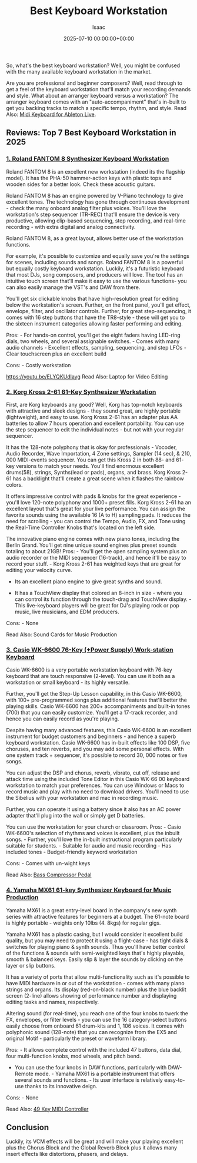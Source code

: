 ﻿---
title: Best Keyboard Workstation
description: So, what's the best keyboard workstation? Well, you might be confused with the many available keyboard workstation in the market. Are you are professional and...
slug: /best-keyboard-workstation/
date: 2025-07-10 00:00:00+00:00
lastmod: 2025-07-10 00:00:00+03:00
author: Isaac
categories:
- Keyboard
tags:
- keyboard
- workstation
layout: post
---

So, what's the best keyboard workstation? Well, you might be confused with the many available keyboard workstation in the market.

Are you are professional and beginner composers? Well, read through to get a feel of the keyboard workstation that'll match your recording demands and style. What about an arranger keyboard versus a workstation? The arranger keyboard comes with an "auto-accompaniment" that's in-built to get you backing tracks to match a specific tempo, rhythm, and style. Read Also: [Midi Keyboard for Ableton Live](https://pestpolicy.com/best-midi-keyboard-for-ableton/).

##  Reviews: Top 7 Best Keyboard Workstation in 2025

###  [1. Roland FANTOM 8 Synthesizer Keyboard Workstation](https://www.amazon.com/dp/B00I131U5C/?tag=p-policy-20)

Roland FANTOM 8 is an excellent new workstation (indeed its the flagship model). It has the PHA-50 hammer-action keys with plastic tops and wooden sides for a better look. Check these acoustic guitars.

Roland FANTOM 8 has an engine powered by V-Piano technology to give excellent tones. The technology has gone through continuous development - check the many onboard analog filter plus voices. You'll love the workstation's step sequencer (TR-REC) that'll ensure the device is very productive, allowing clip-based sequencing, step recording, and real-time recording - with extra digital and analog connectivity.

Roland FANTOM 8, as a great layout, allows better use of the workstation functions.

For example, it's possible to customize and equally save you're the settings for scenes, including sounds and songs. Roland FANTOM 8 is a powerful but equally costly keyboard workstation. Luckily, it's a futuristic keyboard that most DJs, song composers, and producers will love. The tool has an intuitive touch screen that'll make it easy to use the various functions- you can also easily manage the VST's and DAW from there.

You'll get six clickable knobs that have high-resolution great for editing below the workstation's screen. Further, on the front panel, you'll get effect, envelope, filter, and oscillator controls. Further, for great step-sequencing, it comes with 16 step buttons that have the TR8-style - these will get you to the sixteen instrument categories allowing faster performing and editing.

Pros: - For hands-on control, you'll get the eight faders having LED-ring dials, two wheels, and several assignable switches. - Comes with many audio channels - Excellent effects, sampling, sequencing, and step LFOs - Clear touchscreen plus an excellent build

Cons: - Costly workstation

https://youtu.be/ELYQKUdIayg Read Also: Laptop for Video Editing

###  [2. Korg Kross 2-61 61-Key Synthesizer Workstation](https://www.amazon.com/dp/B075FB71QM/?tag=p-policy-20)

First, are Korg keyboards any good? Well, Korg has top-notch keyboards with attractive and sleek designs - they sound great, are highly portable (lightweight), and easy to use. Korg Kross 2-61 has an adapter plus AA batteries to allow 7 hours operation and excellent portability. You can use the step sequencer to edit the individual notes - but not with your regular sequencer.

It has the 128-note polyphony that is okay for professionals - Vocoder, Audio Recorder, Wave Importation, 4 Zone settings, Sampler (14 sec), & 210, 000 MIDI-events sequencer. You can get this Kross 2 in both 88- and 61- key versions to match your needs. You'll find enormous excellent drums(58), strings, Synths(lead or pads), organs, and brass. Korg Kross 2-61 has a backlight that'll create a great scene when it flashes the rainbow colors.

It offers impressive control with pads & knobs for the great experience - you'll love 120-note polyphony and 1000+ preset fills. Korg Kross 2-61 ha an excellent layout that's great for your live performance. You can assign the favorite sounds using the available 16 (A to H) sampling pads. It reduces the need for scrolling - you can control the Tempo, Audio, FX, and Tone using the Real-Time Controller Knobs that's located on the left side.

The innovative piano engine comes with new piano tones, including the Berlin Grand. You'll get nine unique sound engines plus preset sounds totaling to about 21GB! Pros: - You'll get the open sampling system plus an audio recorder or the MIDI sequencer (16-track), and hence it'll be easy to record your stuff. - Korg Kross 2-61 has weighted keys that are great for editing your velocity curve.

- Its an excellent piano engine to give great synths and sound.

- It has a TouchView display that colored an 8-inch in size - where you can control its function through the touch-drag and TouchView display. - This live-keyboard players will be great for DJ's playing rock or pop music, live musicians, and EDM producers.

Cons: - None

Read Also: Sound Cards for Music Production

###  [3. Casio WK-6600 76-Key (+Power Supply) Work-station Keyboard](https://www.amazon.com/dp/B00I131U5C/?tag=p-policy-20)

Casio WK-6600 is a very portable workstation keyboard with 76-key keyboard that are touch responsive (2-level). You can use it both as a workstation or small keyboard - its highly versatile.

Further, you'll get the Step-Up Lesson capability, in this Casio WK-6600, with 100+ pre-programmed songs plus additional features that'll better the playing skills. Casio WK-6600 has 200+ accompaniments and built-in tones (700) that you can easily customize. You'll get a 17-track recorder, and hence you can easily record as you're playing.

Despite having many advanced features, this Casio WK-6600 is an excellent instrument for budget customers and beginners - and hence a superb keyboard workstation. Casio WK-6600 has in-built effects like 100 DSP, five choruses, and ten reverbs, and you may add some personal effects. With one system track + sequencer, it's possible to record 30, 000 notes or five songs.

You can adjust the DSP and chorus, reverb, vibrato, cut off, release and attack time using the included Tone Editor in this Casio WK-66 00 keyboard workstation to match your preferences. You can use Windows or Macs to record music and play with no need to download drivers. You'll need to use the Sibelius with your workstation and mac in recording music.

Further, you can operate it using a battery since it also has an AC power adapter that'll plug into the wall or simply get D batteries.

You can use the workstation for your church or classroom. Pros: - Casio WK-6600's selection of rhythms and voices is excellent, plus the inbuilt songs. - Further, you'll love the in-built instructional program particularly suitable for students. - Suitable for audio and music recording - Has included tones - Budget-friendly keyword workstation

Cons: - Comes with un-wight keys

Read Also: [Bass Compressor Pedal](https://pestpolicy.com/best-bass-compressor-pedal/)

###  [4. Yamaha MX61 61-key Synthesizer Keyboard for Music Production](https://www.amazon.com/dp/B01J8GQHDU/?tag=p-policy-20)

Yamaha MX61 is a great entry-level board in the company's new synth series with attractive features for beginners at a budget. The 61-note board is highly portable - weights only 10lbs (4. 8kgs) for regular gigs.

Yamaha MX61 has a plastic casing, but I would consider it excellent build quality, but you may need to protect it using a flight-case - has tight dials & switches for playing piano & synth sounds. Thus you'll have better control of the functions & sounds with semi-weighted keys that's highly playable, smooth & balanced keys. Easily slip & layer the sounds by clicking on the layer or slip buttons.

It has a variety of ports that allow multi-functionality such as it's possible to have MIDI hardware in or out of the workstation - comes with many piano strings and organs. Its display (red-on-black number) plus the blue backlit screen (2-line) allows showing of performance number and displaying editing tasks and names, respectively.

Altering sound (for real-time), you reach one of the four knobs to twerk the FX, envelopes, or filter levels - you can use the 16 category-select buttons easily choose from onboard 61 drum-kits and 1, 106 voices. It comes with polyphonic sound (128-note) that you can recognize from the EX5 and original Motif - particularly the preset or waveform library.

Pros: - It allows complete control with the included 47 buttons, data dial, four multi-function knobs, mod wheels, and pitch bend.

- You can use the four knobs in DAW functions, particularly with DAW-Remote mode. - Yamaha MX61 is a portable instrument that offers several sounds and functions. - Its user interface is relatively easy-to-use thanks to its innovative deign.

Cons: - None

Read Also: [49 Key MIDI Controller](https://pestpolicy.com/best-49-key-midi-controller/)

##  Conclusion

Luckily, its VCM effects will be great and will make your playing excellent plus the Chorus Block and the Global Reverb Block plus it allows many insert effects like distortions, phasers, and delays.

